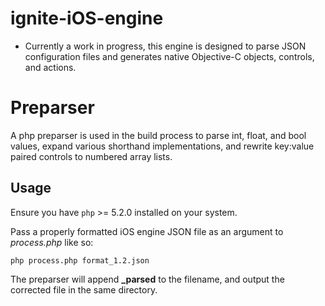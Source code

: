 ignite-iOS-engine
=================

- Currently a work in progress, this engine is designed to parse JSON configuration files and generates native Objective-C objects, controls, and actions.

Preparser
=========

A php preparser is used in the build process to parse int, float, and bool values, expand various shorthand implementations, and rewrite key:value paired controls to numbered array lists.

Usage
-----

Ensure you have `php` >= 5.2.0 installed on your system.

Pass a properly formatted iOS engine JSON file as an argument to *process.php* like so:

`php process.php format_1.2.json`

The preparser will append **_parsed** to the filename, and output the corrected file in the same directory.
